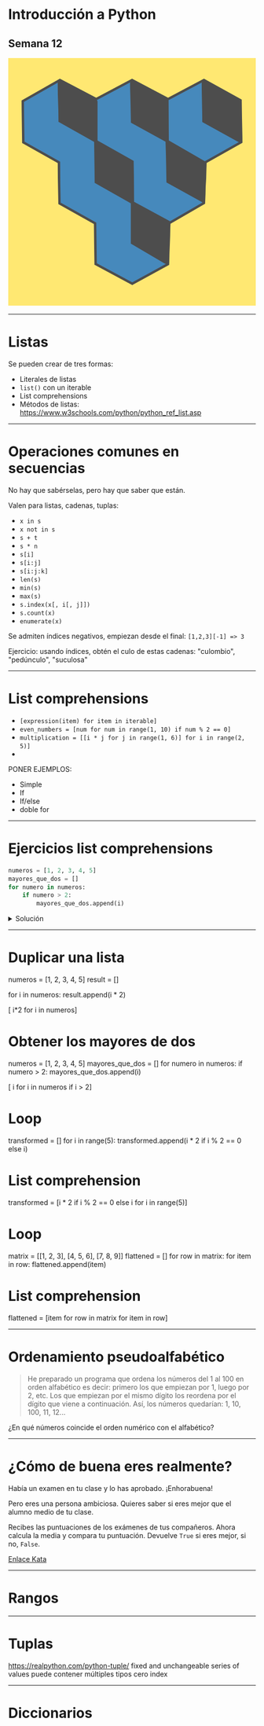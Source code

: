 

# Introducción a Python

## Semana 12
<!-- .element style="text-align:center" -->

![alt text](./img/logo2.png) <!-- .element style="margin-left: auto; margin-right: auto; display: block" -->

---

# Listas

Se pueden crear de tres formas:
- Literales de listas
- `list()` con un iterable
- List comprehensions
- Métodos de listas: https://www.w3schools.com/python/python_ref_list.asp

---

# Operaciones comunes en secuencias

No hay que sabérselas, pero hay que saber que están.

Valen para listas, cadenas, tuplas:

- `x in s`
- `x not in s`
- `s + t`
- `s * n`
- `s[i]`
- `s[i:j]`
- `s[i:j:k]`
- `len(s)`
- `min(s)`
- `max(s)`
- `s.index(x[, i[, j]])`
- `s.count(x)`
- `enumerate(x)`

Se admiten índices negativos, empiezan desde el final: `[1,2,3][-1] => 3`

Ejercicio: usando índices, obtén el culo de estas cadenas: "culombio", "pedúnculo", "suculosa"

---

# List comprehensions


  - `[expression(item) for item in iterable]`
  - `even_numbers = [num for num in range(1, 10) if num % 2 == 0]`
  - `multiplication = [[i * j for j in range(1, 6)] for i in range(2, 5)]`
  -
PONER EJEMPLOS:
- Simple
- If
- If/else
- doble for

---

# Ejercicios list comprehensions


```python
numeros = [1, 2, 3, 4, 5]
mayores_que_dos = []
for numero in numeros:
    if numero > 2:
        mayores_que_dos.append(i)
```
<details>
<summary>Solución</summary>
<pre class="code-wrapper"><code class="python">
mayores_que_dos = [ i if i > 2 for i in numeros]
</code></pre>
</details>


---


# Duplicar una lista
numeros = [1, 2, 3, 4, 5]
result = []

for i in numeros:
    result.append(i * 2)

[ i*2 for i in numeros]

# Obtener los mayores de dos
numeros = [1, 2, 3, 4, 5]
mayores_que_dos = []
for numero in numeros:
    if numero > 2:
        mayores_que_dos.append(i)

[ i for i in numeros if i > 2]

# Loop
transformed = []
for i in range(5):
    transformed.append(i * 2 if i % 2 == 0 else i)

# List comprehension
transformed = [i * 2 if i % 2 == 0 else i for i in range(5)]



# Loop
matrix = [[1, 2, 3], [4, 5, 6], [7, 8, 9]]
flattened = []
for row in matrix:
    for item in row:
        flattened.append(item)

# List comprehension
flattened = [item for row in matrix for item in row]


---

# Ordenamiento pseudoalfabético

> He preparado un programa que ordena los números del 1 al 100 en orden alfabético
> es decir: primero los que empiezan por 1, luego por 2, etc. Los que empiezan
> por el mismo dígito los reordena por el dígito que viene a continuación. Así,
> los números quedarían: 1, 10, 100, 11, 12...

¿En qué números coincide el orden numérico con el alfabético?

---

# ¿Cómo de buena eres realmente?

Había un examen en tu clase y lo has aprobado. ¡Enhorabuena!

Pero eres una persona ambiciosa. Quieres saber si eres mejor que el alumno medio de tu clase.

Recibes las puntuaciones de los exámenes de tus compañeros. Ahora calcula la media y compara tu puntuación.
Devuelve `True` si eres mejor, si no, `False`.

<div></div> <!-- .element style="height: 200px" -->

[Enlace Kata](https://www.codewars.com/kata/5601409514fc93442500010b)



---

# Rangos


---

# Tuplas

https://realpython.com/python-tuple/
fixed and unchangeable series of values
puede contener múltiples tipos
cero index





---


# Diccionarios


